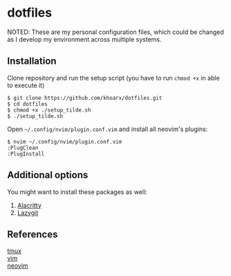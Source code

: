 # dotfiles
NOTED: These are my personal configuration files, which could be changed as I develop my environment across multiple systems.

## Installation
Clone repository and run the setup script (you have to run `chmod +x` in able to execute it)
```shell script
$ git clone https://github.com/khoarx/dotfiles.git
$ cd dotfiles
$ chmod +x ./setup_tilde.sh
$ ./setup_tilde.sh
```
Open `~/.config/nvim/plugin.conf.vim` and install all neovim's plugins:
```shell script
$ nvim ~/.config/nvim/plugin.conf.vim
:PlugClean
:PlugInstall
```

## Additional options
You might want to install these packages as well:
1. [Alacritty](https://github.com/alacritty/alacritty)
2. [Lazygit](https://github.com/jesseduffield/lazygit)

## References
[tmux](https://github.com/tmux/tmux)\
[vim](https://www.vim.org/)\
[neovim](https://neovim.io/)
